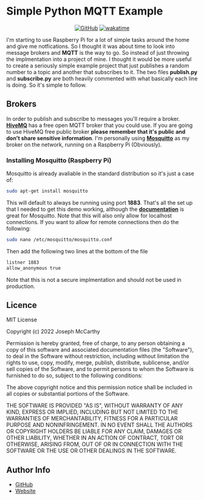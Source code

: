# Simple Python MQTT Example

<div align="center">
  
  [![GitHub](https://img.shields.io/github/license/joseph-mccarthy/simple-python-mqtt-example?style=for-the-badge)](https://github.com/joseph-mccarthy/simple-python-mqtt-example/blob/main/licence)
  [![wakatime](https://wakatime.com/badge/github/joseph-mccarthy/simple-python-mqtt-example.svg?style=for-the-badge)](https://wakatime.com/badge/github/joseph-mccarthy/simple-python-mqtt-example)

</div>

I'm starting to use Raspberry Pi for a lot of simple tasks around the home and give me notfications. So I thought it was about time to look into message brokers and __MQTT__ is the way to go. So instead of just throwing the implmentation into a project of mine. I thought it would be more useful to create a seriously simple example project that just publishes a random number to a topic and another that subscribes to it. The two files __publish.py__ and __subscribe.py__ are both heavily commented with what basically each line is doing. So it's simple to follow.

## Brokers

In order to publish and subscribe to messages you'll require a broker. [__HiveMQ__](http://www.mqtt-dashboard.com/) has a free open MQTT broker that you could use. If you are going to use HiveMQ free public broker __please remember that it's public and don't share sensitive information__. I'm personally using [__Mosquitto__](https://github.com/eclipse/mosquitto) as my broker on the network, running on a Raspberry Pi (Obviously).

### Installing Mosquitto (Raspberry Pi)

Mosquitto is already avaliable in the standard distribution so it's just a case of:

```bash
sudo apt-get install mosquitto
```

This will default to always be running using port __1883__. That's all the set up that I needed to get this demo working, although the [__documentation__](https://mosquitto.org/documentation/) is great for Mosquitto. Note that this will also only allow for localhost connections. If you want to allow for remote connections then do the following:

```bash
sudo nano /etc/mosquitto/mosquitto.conf
```

Then add the following two lines at the bottom of the file

```bash
listner 1883
allow_anonymous true
```

Note that this is not a secure implmentation and should not be used in production.


## Licence

MIT License

Copyright (c) 2022 Joseph McCarthy

Permission is hereby granted, free of charge, to any person obtaining a copy
of this software and associated documentation files (the "Software"), to deal
in the Software without restriction, including without limitation the rights
to use, copy, modify, merge, publish, distribute, sublicense, and/or sell
copies of the Software, and to permit persons to whom the Software is
furnished to do so, subject to the following conditions:

The above copyright notice and this permission notice shall be included in all
copies or substantial portions of the Software.

THE SOFTWARE IS PROVIDED "AS IS", WITHOUT WARRANTY OF ANY KIND, EXPRESS OR
IMPLIED, INCLUDING BUT NOT LIMITED TO THE WARRANTIES OF MERCHANTABILITY,
FITNESS FOR A PARTICULAR PURPOSE AND NONINFRINGEMENT. IN NO EVENT SHALL THE
AUTHORS OR COPYRIGHT HOLDERS BE LIABLE FOR ANY CLAIM, DAMAGES OR OTHER
LIABILITY, WHETHER IN AN ACTION OF CONTRACT, TORT OR OTHERWISE, ARISING FROM,
OUT OF OR IN CONNECTION WITH THE SOFTWARE OR THE USE OR OTHER DEALINGS IN THE
SOFTWARE.

## Author Info

- [GitHub](https://github.com/joseph-mccarthy)
- [Website](https://joseph-mccarthy.github.io/)
